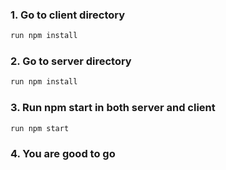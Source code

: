 ### 1. Go to client directory

```bash
run npm install
```

### 2. Go to server directory

```bash
run npm install
```

### 3. Run npm start in both server and client

```bash
run npm start
```

### 4. You are good to go
